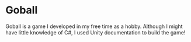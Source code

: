 # Goball
Goball is a game I developed in my free time as a hobby. Although I might have little knowledge of C#, I used Unity documentation to build the game!
